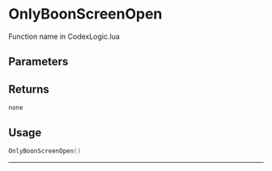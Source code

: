 # OnlyBoonScreenOpen

Function name in CodexLogic.lua

## Parameters

## Returns

`none`

## Usage

```lua
OnlyBoonScreenOpen()
```

---
